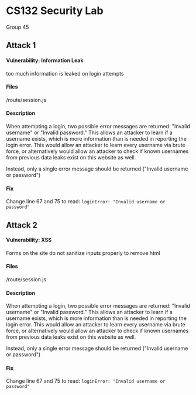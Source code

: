 # CS132 Security Lab
Group 45

## Attack 1
#### Vulnerability: Information Leak
too much information is leaked on login attempts

#### Files
/route/session.js

#### Description
When attempting a login, two possible error messages are returned: "Invalid username" or "Invalid password." This allows an attacker to learn if a username exists, which is more information than is needed in reporting the login error. This would allow an attacker to learn every username via brute force, or alternatively would allow an attacker to check if known usernames from previous data leaks exist on this website as well.

Instead, only a single error message should be returned ("Invalid username or password")


#### Fix
Change line 67 and 75 to read: `loginError: "Invalid username or password"`


## Attack 2
#### Vulnerability: XSS
Forms on the site do not sanitize inputs properly to remove html

#### Files
/route/session.js

#### Description
When attempting a login, two possible error messages are returned: "Invalid username" or "Invalid password." This allows an attacker to learn if a username exists, which is more information than is needed in reporting the login error. This would allow an attacker to learn every username via brute force, or alternatively would allow an attacker to check if known usernames from previous data leaks exist on this website as well.

Instead, only a single error message should be returned ("Invalid username or password")


#### Fix
Change line 67 and 75 to read: `loginError: "Invalid username or password"`


